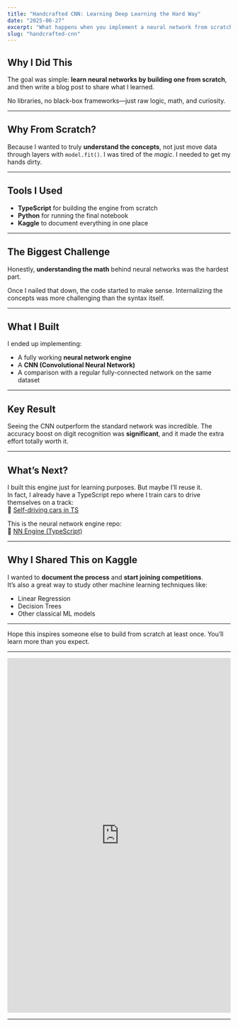 ```yaml
---
title: "Handcrafted CNN: Learning Deep Learning the Hard Way"
date: "2025-06-27"
excerpt: "What happens when you implement a neural network from scratch? I skipped the libraries and built it all—by hand. Here's what I learned."
slug: "handcrafted-cnn"
---
```


## Why I Did This

The goal was simple: **learn neural networks by building one from scratch**, and then write a blog post to share what I learned.

No libraries, no black-box frameworks—just raw logic, math, and curiosity.

---

## Why From Scratch?

Because I wanted to truly **understand the concepts**, not just move data through layers with `model.fit()`. I was tired of the *magic*. I needed to get my hands dirty.

---

## Tools I Used

- **TypeScript** for building the engine from scratch
- **Python** for running the final notebook
- **Kaggle** to document everything in one place

---

## The Biggest Challenge

Honestly, **understanding the math** behind neural networks was the hardest part.

Once I nailed that down, the code started to make sense. Internalizing the concepts was more challenging than the syntax itself.

---

## What I Built

I ended up implementing:

- A fully working **neural network engine**
- A **CNN (Convolutional Neural Network)**
- A comparison with a regular fully-connected network on the same dataset

---

## Key Result

Seeing the CNN outperform the standard network was incredible. The accuracy boost on digit recognition was **significant**, and it made the extra effort totally worth it.

---

## What’s Next?

I built this engine just for learning purposes. But maybe I’ll reuse it.  
In fact, I already have a TypeScript repo where I train cars to drive themselves on a track:  
🔗 [Self-driving cars in TS](https://github.com/jpvargasdev/cars)

This is the neural network engine repo:  
🔗 [NN Engine (TypeScript)](https://github.com/jpvargasdev/NN_engine)

---

## Why I Shared This on Kaggle

I wanted to **document the process** and **start joining competitions**.  
It’s also a great way to study other machine learning techniques like:

- Linear Regression  
- Decision Trees  
- Other classical ML models

---

Hope this inspires someone else to build from scratch at least once. You’ll learn more than you expect.

---

<iframe src="https://www.kaggle.com/embed/jpvargas/handcrafted-cnn-learning-deep-learning-hard-way?kernelSessionId=247211738" height="800" style="margin: 0 auto; width: 100%; max-width: 950px;" frameborder="0" scrolling="auto" title="Handcrafted CNN: Learning Deep Learning Hard Way"></iframe>

---

